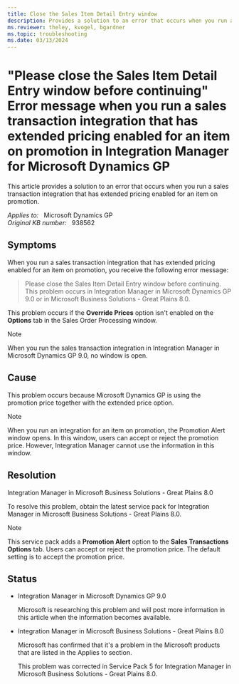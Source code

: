 ```yaml
---
title: Close the Sales Item Detail Entry window
description: Provides a solution to an error that occurs when you run a sales transaction integration that has extended pricing enabled for an item on promotion.
ms.reviewer: theley, kvogel, bgardner
ms.topic: troubleshooting
ms.date: 03/13/2024
---
```

# "Please close the Sales Item Detail Entry window before continuing" Error message when you run a sales transaction integration that has extended pricing enabled for an item on promotion in Integration Manager for Microsoft Dynamics GP

This article provides a solution to an error that occurs when you run a sales transaction integration that has extended pricing enabled for an item on promotion.

_Applies to:_ &nbsp; Microsoft Dynamics GP  
_Original KB number:_ &nbsp; 938562

## Symptoms

When you run a sales transaction integration that has extended pricing enabled for an item on promotion, you receive the following error message:
> Please close the Sales Item Detail Entry window before continuing.
This problem occurs in Integration Manager in Microsoft Dynamics GP 9.0 or in Microsoft Business Solutions - Great Plains 8.0.

This problem occurs if the **Override Prices** option isn't enabled on the **Options** tab in the Sales Order Processing window.

> [!NOTE]
> When you run the sales transaction integration in Integration Manager in Microsoft Dynamics GP 9.0, no window is open.

## Cause

This problem occurs because Microsoft Dynamics GP is using the promotion price together with the extended price option.

> [!NOTE]
> When you run an integration for an item on promotion, the Promotion Alert window opens. In this window, users can accept or reject the promotion price. However, Integration Manager cannot use the information in this window.

## Resolution

Integration Manager in Microsoft Business Solutions - Great Plains 8.0

To resolve this problem, obtain the latest service pack for Integration Manager in Microsoft Business Solutions - Great Plains 8.0.

> [!NOTE]
> This service pack adds a **Promotion Alert** option to the **Sales Transactions Options** tab. Users can accept or reject the promotion price. The default setting is to accept the promotion price.

## Status

- Integration Manager in Microsoft Dynamics GP 9.0

    Microsoft is researching this problem and will post more information in this article when the information becomes available.  

- Integration Manager in Microsoft Business Solutions - Great Plains 8.0

    Microsoft has confirmed that it's a problem in the Microsoft products that are listed in the Applies to section.

    This problem was corrected in Service Pack 5 for Integration Manager in Microsoft Business Solutions - Great Plains 8.0.
